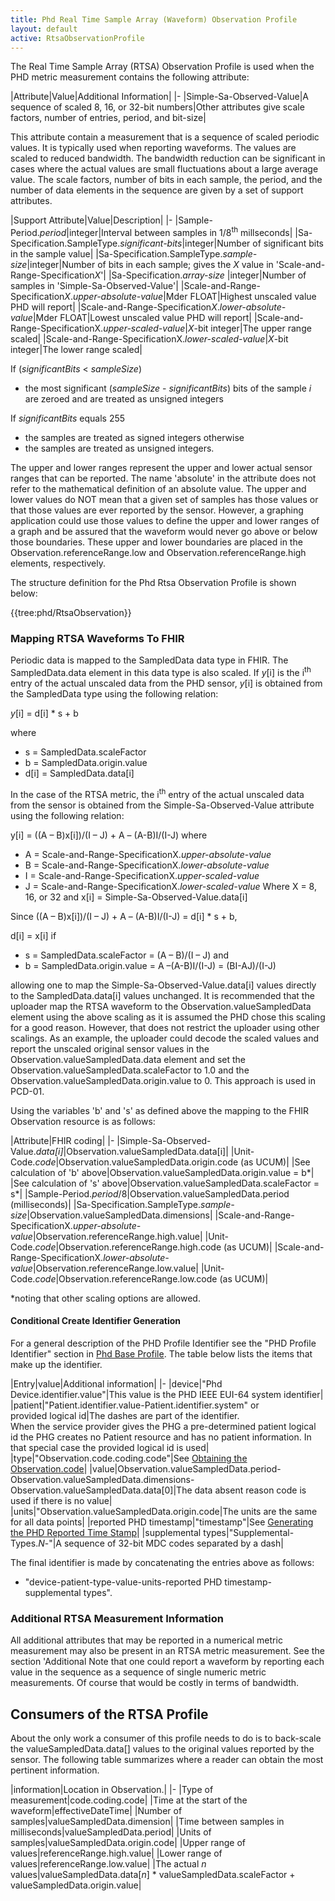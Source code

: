 ```yaml
---
title: Phd Real Time Sample Array (Waveform) Observation Profile
layout: default
active: RtsaObservationProfile
---
```


The Real Time Sample Array (RTSA) Observation Profile is used when the PHD metric measurement contains the following attribute:

|Attribute|Value|Additional Information|
|-
|Simple-Sa-Observed-Value|A sequence of scaled 8, 16, or 32-bit numbers|Other attributes give scale factors, number of entries, period, and bit-size|

This attribute contain a measurement that is a sequence of scaled periodic values. It is typically used when reporting waveforms. The values are scaled to reduced bandwidth. The bandwidth reduction can be significant in cases where the actual values are small fluctuations about a large average value. The scale factors, number of bits in each sample, the period, and the number of data elements in the sequence are given by a set of support attributes.

|Support Attribute|Value|Description|
|-
|Sample-Period.*period*|integer|Interval between samples in 1/8<sup>th</sup> millseconds|
|Sa-Specification.SampleType.*significant-bits*|integer|Number of significant bits in the sample value|
|Sa-Specification.SampleType.*sample-size*|integer|Number of bits in each sample; gives the *X* value in 'Scale-and-Range-Specification*X*'|
|Sa-Specification.*array-size* |integer|Number of samples in 'Simple-Sa-Observed-Value'|
|Scale-and-Range-Specification*X*.*upper-absolute-value*|Mder FLOAT|Highest unscaled value PHD will report|
|Scale-and-Range-Specification*X*.*lower-absolute-value*|Mder FLOAT|Lowest unscaled value PHD will report|
|Scale-and-Range-SpecificationX.*upper-scaled-value*|*X*-bit integer|The upper range scaled|
|Scale-and-Range-SpecificationX.*lower-scaled-value*|*X*-bit integer|The lower range scaled|

If (*significantBits* < *sampleSize*)
 - the most significant (*sampleSize* - *significantBits*) bits of the sample *i* are zeroed and are treated as unsigned integers

If *significantBits* equals 255
 - the samples are treated as signed integers
otherwise
 - the samples are treated as unsigned integers.

The upper and lower ranges represent the upper and lower actual sensor ranges that can be reported. The name 'absolute' in the attribute does not refer to the mathematical definition of an absolute value. The upper and lower values do NOT mean that a given set of samples has those values or that those values are ever reported by the sensor. However, a graphing application could use those values to define the upper and lower ranges of a graph and be assured that the waveform would never go above or below those boundaries. These upper and lower boundaries are placed in the Observation.referenceRange.low and Observation.referenceRange.high elements, respectively.

The structure definition for the Phd Rtsa Observation Profile is shown below:

{{tree:phd/RtsaObservation}}

### Mapping RTSA Waveforms To FHIR
Periodic data is mapped to the SampledData data type in FHIR. The SampledData.data element in this data type is also scaled. If *y*[i] is the i<sup>th</sup> entry of the actual unscaled data from the PHD sensor, *y*[i] is obtained from the SampledData type using the following relation:

*y*[i] = d[i] * s + b

where 
 - s = SampledData.scaleFactor
 - b = SampledData.origin.value
 - d[i] = SampledData.data[i]

In the case of the RTSA metric, the i<sup>th</sup> entry of the actual unscaled data from the sensor is obtained from the Simple-Sa-Observed-Value attribute using the following relation:

y[i] = ((A – B)x[i])/(I – J) + A – (A-B)I/(I-J)
where 
 - A = Scale-and-Range-SpecificationX.*upper-absolute-value*
 - B = Scale-and-Range-SpecificationX.*lower-absolute-value*
 - I = Scale-and-Range-SpecificationX.*upper-scaled-value*
 - J = Scale-and-Range-SpecificationX.*lower-scaled-value*
Where X = 8, 16, or 32 and
x[i] = Simple-Sa-Observed-Value.data[i]

Since	 ((A – B)x[i])/(I – J) + A – (A-B)I/(I-J) = d[i] * s + b,

d[i] = x[i] if
 - s = SampledData.scaleFactor = (A – B)/(I – J)
and
 - b = SampledData.origin.value = A –(A-B)I/(I-J) = (BI-AJ)/(I-J)

allowing one to map the Simple-Sa-Observed-Value.data[i] values directly to the SampledData.data[i] values unchanged. It is recommended that the uploader map the RTSA waveform to the Observation.valueSampledData element using the above scaling as it is assumed the PHD chose this scaling for a good reason. However, that does not restrict the uploader using other scalings. As an example, the uploader could decode the scaled values and report the unscaled original sensor values in the Observation.valueSampledData.data element and set the Observation.valueSampledData.scaleFactor to 1.0 and the Observation.valueSampledData.origin.value to 0. This approach is used in PCD-01.

Using the variables 'b' and 's' as defined above the mapping to the FHIR Observation resource is as follows:

|Attribute|FHIR coding|
|-
|Simple-Sa-Observed-Value.*data[i]*|Observation.valueSampledData.data[i]|
|Unit-Code.*code*|Observation.valueSampledData.origin.code (as UCUM)|
|See calculation of 'b' above|Observation.valueSampledData.origin.value = b*|
|See calculation of 's' above|Observation.valueSampledData.scaleFactor = s*|
|Sample-Period.*period*/8|Observation.valueSampledData.period (milliseconds)|
|Sa-Specification.SampleType.*sample-size*|Observation.valueSampledData.dimensions|
|Scale-and-Range-SpecificationX.*upper-absolute-value*|Observation.referenceRange.high.value|
|Unit-Code.*code*|Observation.referenceRange.high.code (as UCUM)|
|Scale-and-Range-SpecificationX.*lower-absolute-value*|Observation.referenceRange.low.value|
|Unit-Code.*code*|Observation.referenceRange.low.code (as UCUM)|

*noting that other scaling options are allowed.

#### Conditional Create Identifier Generation
For a general description of the PHD Profile Identifier see the "PHD Profile Identifier" section in [Phd Base Profile](https://simplifier.net/guide/PCHAPersonalHealthDeviceDataImplementationGuide/PhdBaseObservationProfile). The table below lists the items that make up the identifier.

|Entry|value|Additional information|
|-
|device|"Phd Device.identifier.value"|This value is the PHD IEEE EUI-64 system identifier|
|patient|"Patient.identifier.value-Patient.identifier.system" or<br/>provided logical id|The dashes are part of the identifier. <br/>When the service provider gives the PHG a pre-determined patient logical id the PHG creates no Patient resource and has no patient information. In that special case the provided logical id is used|
|type|"Observation.code.coding.code"|See [Obtaining the Observation.code](https://simplifier.net/guide/PCHAPersonalHealthDeviceDataImplementationGuide/ObtainingtheObservationcode2)|
|value|Observation.valueSampledData.period-Observation.valueSampledData.dimensions-Observation.valueSampledData.data[0]|The data absent reason code is used if there is no value|
|units|"Observation.valueSampledData.origin.code|The units are the same for all data points|
|reported PHD timestamp|"timestamp"|See [Generating the PHD Reported Time Stamp](https://simplifier.net/guide/PCHAPersonalHealthDeviceDataImplementationGuide/ObtainingtheObservationcode2)|
|supplemental types|"Supplemental-Types.*N*-"|A sequence of 32-bit MDC codes separated by a dash|

The final identifier is made by concatenating the entries above as follows:
 - "device-patient-type-value-units-reported PHD timestamp-supplemental types".

### Additional RTSA Measurement Information
All additional attributes that may be reported in a numerical metric measurement may also be present in an RTSA metric measurement. See the section 'Additional Note that one could report a waveform by reporting each value in the sequence as a sequence of single numeric metric measurements. Of course that would be costly in terms of bandwidth.



## Consumers of the RTSA Profile
About the only work a consumer of this profile needs to do is to back-scale the valueSampledData.data[] values to the original values reported by the sensor. The following table summarizes where a reader can obtain the most pertinent information.

|information|Location in Observation.|
|-
|Type of measurement|code.coding.code|
|Time at the start of the waveform|effectiveDateTime|
|Number of samples|valueSampledData.dimension|
|Time between samples in milliseconds|valueSampledData.period|
|Units of samples|valueSampledData.origin.code|
|Upper range of values|referenceRange.high.value|
|Lower range of values|referenceRange.low.value|
|The actual *n* values|valueSampledData.data[*n*] * valueSampledData.scaleFactor + valueSampledData.origin.value|


